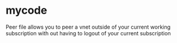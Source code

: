 # mycode
Peer file allows you to peer a vnet outside of your current working subscription with out having to logout of your current subscription
